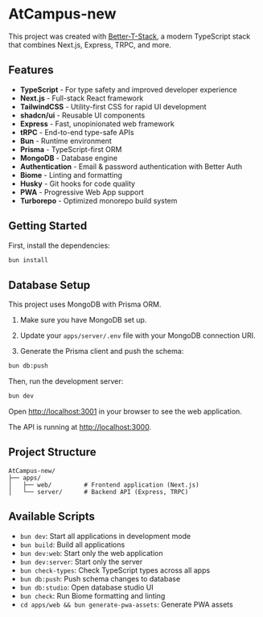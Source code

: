 # AtCampus-new

This project was created with [Better-T-Stack](https://github.com/AmanVarshney01/create-better-t-stack), a modern TypeScript stack that combines Next.js, Express, TRPC, and more.

## Features

- **TypeScript** - For type safety and improved developer experience
- **Next.js** - Full-stack React framework
- **TailwindCSS** - Utility-first CSS for rapid UI development
- **shadcn/ui** - Reusable UI components
- **Express** - Fast, unopinionated web framework
- **tRPC** - End-to-end type-safe APIs
- **Bun** - Runtime environment
- **Prisma** - TypeScript-first ORM
- **MongoDB** - Database engine
- **Authentication** - Email & password authentication with Better Auth
- **Biome** - Linting and formatting
- **Husky** - Git hooks for code quality
- **PWA** - Progressive Web App support
- **Turborepo** - Optimized monorepo build system

## Getting Started

First, install the dependencies:

```bash
bun install
```
## Database Setup

This project uses MongoDB with Prisma ORM.

1. Make sure you have MongoDB set up.
2. Update your `apps/server/.env` file with your MongoDB connection URI.

3. Generate the Prisma client and push the schema:
```bash
bun db:push
```


Then, run the development server:

```bash
bun dev
```

Open [http://localhost:3001](http://localhost:3001) in your browser to see the web application.

The API is running at [http://localhost:3000](http://localhost:3000).



## Project Structure

```
AtCampus-new/
├── apps/
│   ├── web/         # Frontend application (Next.js)
│   └── server/      # Backend API (Express, TRPC)
```

## Available Scripts

- `bun dev`: Start all applications in development mode
- `bun build`: Build all applications
- `bun dev:web`: Start only the web application
- `bun dev:server`: Start only the server
- `bun check-types`: Check TypeScript types across all apps
- `bun db:push`: Push schema changes to database
- `bun db:studio`: Open database studio UI
- `bun check`: Run Biome formatting and linting
- `cd apps/web && bun generate-pwa-assets`: Generate PWA assets
